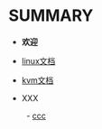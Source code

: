 # SUMMARY

-   **欢迎**

    

-   [linux文档](linux.md)

-   [kvm文档](kvm.md)

-   XXX

        - [ccc](linux.md)
